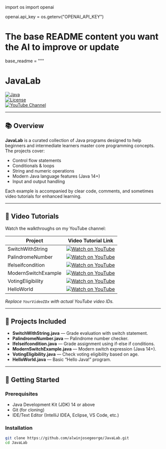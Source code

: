 import os
import openai

openai.api_key = os.getenv("OPENAI_API_KEY")

# The base README content you want the AI to improve or update
base_readme = """
# JavaLab

[![Java](https://img.shields.io/badge/Language-Java-blue?logo=java&style=flat-square)](https://www.java.com/)  
[![License](https://img.shields.io/badge/License-MIT-green?style=flat-square)](LICENSE)  
[![YouTube Channel](https://img.shields.io/badge/YouTube-AlwinJoseGeorge-red?style=flat-square&logo=youtube)](https://www.youtube.com/channel/YourChannelID)

---

## 📚 Overview

**JavaLab** is a curated collection of Java programs designed to help beginners and intermediate learners master core programming concepts. The projects cover:

- Control flow statements
- Conditionals & loops
- String and numeric operations
- Modern Java language features (Java 14+)
- Input and output handling

Each example is accompanied by clear code, comments, and sometimes video tutorials for enhanced learning.

---

## 🎥 Video Tutorials

Watch the walkthroughs on my YouTube channel:

| Project                   | Video Tutorial Link                                      |
|---------------------------|---------------------------------------------------------|
| SwitchWithString          | [![Watch on YouTube](https://img.shields.io/badge/Watch-SwitchWithString-red?logo=youtube&style=flat-square)](https://youtu.be/YourVideoID1) |
| PalindromeNumber          | [![Watch on YouTube](https://img.shields.io/badge/Watch-PalindromeNumber-red?logo=youtube&style=flat-square)](https://youtu.be/YourVideoID2) |
| Ifelseifcondition         | [![Watch on YouTube](https://img.shields.io/badge/Watch-IfElseCondition-red?logo=youtube&style=flat-square)](https://youtu.be/YourVideoID3) |
| ModernSwitchExample       | [![Watch on YouTube](https://img.shields.io/badge/Watch-ModernSwitch-red?logo=youtube&style=flat-square)](https://youtu.be/YourVideoID4) |
| VotingEligibility         | [![Watch on YouTube](https://img.shields.io/badge/Watch-VotingEligibility-red?logo=youtube&style=flat-square)](https://youtu.be/YourVideoID5) |
| HelloWorld                | [![Watch on YouTube](https://img.shields.io/badge/Watch-HelloWorld-red?logo=youtube&style=flat-square)](https://youtu.be/YourVideoID6) |

*Replace `YourVideoIDx` with actual YouTube video IDs.*

---

## 📂 Projects Included

- **SwitchWithString.java** — Grade evaluation with switch statement.
- **PalindromeNumber.java** — Palindrome number checker.
- **Ifelseifcondition.java** — Grade assignment using if-else if conditions.
- **ModernSwitchExample.java** — Modern switch expression (Java 14+).
- **VotingEligibility.java** — Check voting eligibility based on age.
- **HelloWorld.java** — Basic “Hello Java!” program.

---

## 🚀 Getting Started

### Prerequisites

- Java Development Kit (JDK) 14 or above
- Git (for cloning)
- IDE/Text Editor (IntelliJ IDEA, Eclipse, VS Code, etc.)

### Installation

```bash
git clone https://github.com/alwinjosegeorge/JavaLab.git
cd JavaLab
